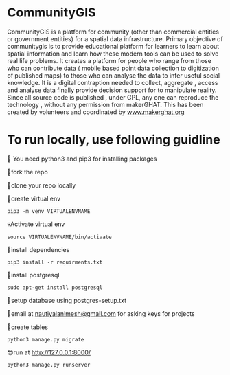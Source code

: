 # CommunityGIS

CommunityGIS is a platform for community (other than commercial entities or government entities) for a spatial data infrastructure. Primary objective of communitygis is to provide educational platform for learners to learn about spatial information and learn how these modern tools can be used to solve real life problems. It creates a platform for people who range from those who can contribute data ( mobile based point data collection to digitization of published maps) to those who can analyse the data to infer useful social knowledge. It is a digital contraption needed to collect, aggregate , access and analyse data finally provide decision support for to manipulate reality. Since all source code is published , under GPL, any one can reproduce the technology , without any permission from makerGHAT. This has been created by volunteers and coordinated by www.makerghat.org

# To run locally, use following guidline


:baby: You need python3 and pip3 for installing packages

:boy:fork the repo

:man:clone your repo locally

:older_man:create virtual env
```
pip3 -m venv VIRTUALENVNAME 
```
:skull:Activate virtual env
```
source VIRTUALENVNAME/bin/activate
```
:speak_no_evil:install dependencies
```
pip3 install -r requirments.txt
```
:see_no_evil:install postgresql

```
sudo apt-get install postgresql
```
:hear_no_evil:setup database using postgres-setup.txt

:pray:email at nautiyalanimesh@gmail.com for asking keys for projects

:clap:create tables
```
python3 manage.py migrate
```
:sunglasses:run at http://127.0.0.1:8000/
```
python3 manage.py runserver
```
